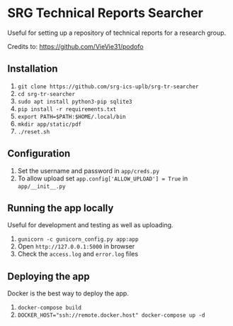 # SRG Technical Reports Searcher

Useful for setting up a repository of technical reports for a research group.

Credits to: https://github.com/VieVie31/podofo

## Installation

1. `git clone https://github.com/srg-ics-uplb/srg-tr-searcher`
2. `cd srg-tr-searcher`
3. `sudo apt install python3-pip sqlite3`
4. `pip install -r requirements.txt`
5. `export PATH=$PATH:$HOME/.local/bin`
6. `mkdir app/static/pdf`
7. `./reset.sh`

## Configuration
1. Set the username and password in `app/creds.py`
2. To allow upload set `app.config['ALLOW_UPLOAD'] = True` in `app/__init__.py`

## Running the app locally
Useful for development and testing as well as uploading.

1. `gunicorn -c gunicorn_config.py app:app`
2. Open `http://127.0.0.1:5000` in browser
3. Check the `access.log` and `error.log` files 

## Deploying the app
Docker is the best way to deploy the app.

1. `docker-compose build`
2. `DOCKER_HOST="ssh://remote.docker.host" docker-compose up -d`


